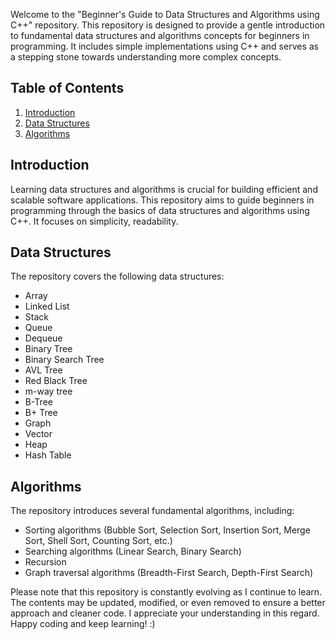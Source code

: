 
Welcome to the "Beginner's Guide to Data Structures and Algorithms using C++" repository. This repository is designed to provide a gentle introduction to fundamental data structures and algorithms concepts for beginners in programming. It includes simple implementations using C++ and serves as a stepping stone towards understanding more complex concepts.

## Table of Contents

1. [Introduction](#introduction)
2. [Data Structures](#data-structures)
3. [Algorithms](#algorithms)


## Introduction

Learning data structures and algorithms is crucial for building efficient and scalable software applications. This repository aims to guide beginners in programming through the basics of data structures and algorithms using C++. It focuses on simplicity, readability.


## Data Structures

The repository covers the following data structures:

- Array
- Linked List
- Stack
- Queue
- Dequeue
- Binary Tree
- Binary Search Tree
- AVL Tree
- Red Black Tree
- m-way tree
- B-Tree
- B+ Tree
- Graph
- Vector
- Heap
- Hash Table


## Algorithms

The repository introduces several fundamental algorithms, including:

- Sorting algorithms (Bubble Sort, Selection Sort, Insertion Sort, Merge Sort, Shell Sort, Counting Sort, etc.)
- Searching algorithms (Linear Search, Binary Search)
- Recursion
- Graph traversal algorithms (Breadth-First Search, Depth-First Search)

Please note that this repository is constantly evolving as I continue to learn. The contents may be updated, modified, or even removed to ensure a better approach and cleaner code. I appreciate your understanding in this regard. Happy coding and keep learning! :)

